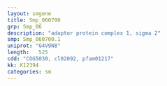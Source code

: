```yaml
---
layout: smgene
title: Smp_060700
grp: Smp_06
description: "adaptor protein complex 1, sigma 2"
smp: Smp_060700.1
uniprot: "G4V9N8"
length:   525
cdd: "COG5030, cl02092, pfam01217"
kk: K12394
categories: sm
---
```

